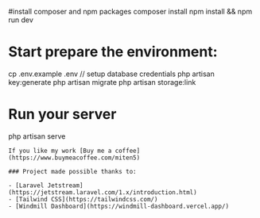 #install composer and npm packages
composer install
npm install && npm run dev

# Start prepare the environment:
cp .env.example .env // setup database credentials
php artisan key:generate
php artisan migrate
php artisan storage:link

# Run your server
php artisan serve

```
If you like my work [Buy me a coffee](https://www.buymeacoffee.com/miten5)

### Project made possible thanks to:

- [Laravel Jetstream](https://jetstream.laravel.com/1.x/introduction.html)
- [Tailwind CSS](https://tailwindcss.com/)
- [Windmill Dashboard](https://windmill-dashboard.vercel.app/)
